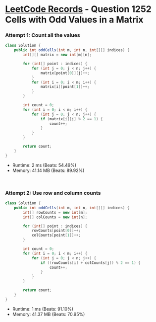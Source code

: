 # [LeetCode Records](../../README.md) - Question 1252 Cells with Odd Values in a Matrix

### Attempt 1: Count all the values
```java
class Solution {
    public int oddCells(int m, int n, int[][] indices) {
        int[][] matrix = new int[m][n];

        for (int[] point : indices) {
            for (int j = 0; j < n; j++) {
                matrix[point[0]][j]++;
            }
            for (int i = 0; i < m; i++) {
                matrix[i][point[1]]++;
            }
        }

        int count = 0;
        for (int i = 0; i < m; i++) {
            for (int j = 0; j < n; j++) {
                if (matrix[i][j] % 2 == 1) {
                    count++;
                }
            }
        }

        return count;
    }
}
```
- Runtime: 2 ms (Beats: 54.49%)
- Memory: 41.14 MB (Beats: 89.92%)

<br>

### Attempt 2: Use row and column counts
```java
class Solution {
    public int oddCells(int m, int n, int[][] indices) {
        int[] rowCounts = new int[m];
        int[] colCounts = new int[n];

        for (int[] point : indices) {
            rowCounts[point[0]]++;
            colCounts[point[1]]++;
        }

        int count = 0;
        for (int i = 0; i < m; i++) {
            for (int j = 0; j < n; j++) {
                if ((rowCounts[i] + colCounts[j]) % 2 == 1) {
                    count++;
                }
            }
        }

        return count;
    }
}
```
- Runtime: 1 ms (Beats: 91.10%)
- Memory: 41.37 MB (Beats: 70.95%)

<br>
